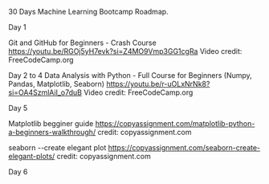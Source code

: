 30 Days Machine Learning Bootcamp Roadmap.


Day 1

Git and GitHub for Beginners - Crash Course
https://youtu.be/RGOj5yH7evk?si=Z4MO9Vmp3GG1cgRa Video credit: FreeCodeCamp.org



Day 2 to 4
Data Analysis with Python - Full Course for Beginners (Numpy, Pandas, Matplotlib, Seaborn)
https://youtu.be/r-uOLxNrNk8?si=OA4SzmlAiI_o7duB Video credit: FreeCodeCamp.org


Day 5

Matplotlib begginer guide
https://copyassignment.com/matplotlib-python-a-beginners-walkthrough/
credit: copyassignment.com

seaborn --create elegant plot
https://copyassignment.com/seaborn-create-elegant-plots/ credit: copyassignment.com

Day 6